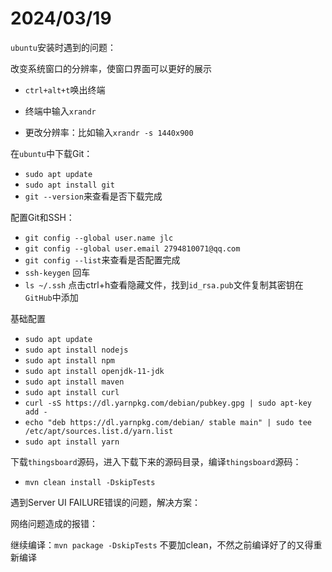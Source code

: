 # 2024/03/19

`ubuntu`安装时遇到的问题：

改变系统窗口的分辨率，使窗口界面可以更好的展示

- `ctrl+alt+t`唤出终端

- 终端中输入`xrandr`

- 更改分辨率：比如输入`xrandr -s 1440x900`

  

在`ubuntu`中下载Git：

- `sudo apt update`
- `sudo apt install git`
- `git --version`来查看是否下载完成

配置Git和SSH：

- `git config --global user.name jlc`
- `git config --global user.email 2794810071@qq.com`
- `git config --list`来查看是否配置完成
- `ssh-keygen`    回车
- `ls ~/.ssh`   点击ctrl+h查看隐藏文件，找到`id_rsa.pub`文件复制其密钥在`GitHub`中添加

基础配置

- `sudo apt update`
- `sudo apt install nodejs`
- `sudo apt install npm`
- `sudo apt install openjdk-11-jdk`
- `sudo apt install maven`
- `sudo apt install curl`
- `curl -sS https://dl.yarnpkg.com/debian/pubkey.gpg | sudo apt-key add -`
- `echo "deb https://dl.yarnpkg.com/debian/ stable main" | sudo tee /etc/apt/sources.list.d/yarn.list`
- `sudo apt install yarn`

下载`thingsboard`源码，进入下载下来的源码目录，编译`thingsboard`源码：

- `mvn clean install -DskipTests`



遇到Server UI FAILURE错误的问题，解决方案：

网络问题造成的报错：

继续编译：`mvn package -DskipTests`    不要加clean，不然之前编译好了的又得重新编译



